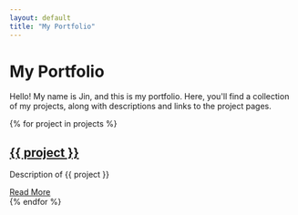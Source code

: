 ```yaml
---
layout: default
title: "My Portfolio"
---
```


# My Portfolio

Hello! My name is Jin, and this is my portfolio. Here, you'll find a collection of my projects, along with descriptions and links to the project pages.

{% for project in projects %}
<article>
  <h2><a href="/{{ project }}/">{{ project }}</a></h2>
  <p>Description of {{ project }}</p>
  <a href="/{{ project }}/">Read More</a>
</article>
{% endfor %}
